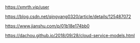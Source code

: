 https://xmrth.vip/user

https://blog.csdn.net/qingyang0320/article/details/125487072

https://www.jianshu.com/p/01b18e174bb0

https://dachou.github.io/2018/09/28/cloud-service-models.html


